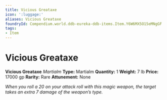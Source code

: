 ```yaml
---
title: Vicious Greataxe
icon: ':luggage:'
aliases: Vicious Greataxe
foundryId: Compendium.world.ddb-eureka-ddb-items.Item.Y6W6MX5O15eMNgGF
tags:
- Item
---
```


# Vicious Greataxe

**Vicious Greataxe**
_Martialm_
**Type:** Martialm
**Quantity:** 1
**Weight:** 7 lb
**Price:** 17000 gp
**Rarity:** Rare
**Attunement:** None

*When you roll a 20 on your attack roll with this magic weapon, the target takes an extra 7 damage of the weapon’s type.*